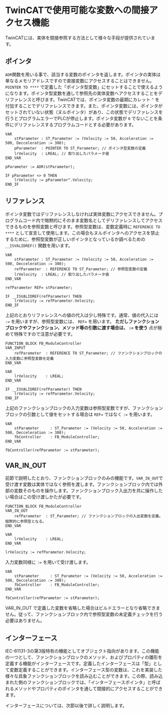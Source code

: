 # TwinCATで使用可能な変数への間接アクセス機能

TwinCATには、実体を間接参照する方法として様々な手段が提供されています。

## ポインタ

`ADR`関数を用いる事で、該当する変数のポインタを返します。ポインタの実体は単なるメモリアドレスですので直接変数にアクセスすることはできません。`POINTER TO ****` で定義した「ポインタ型変数」にセットすることで使えるようになります。ポインタ型変数を通して参照先の実体変数へアクセスすることをデリファレンスと呼びます。TwinCATでは、ポインタ変数の最期にカレット `^` を付加することでデリファレンスできます。また、ポインタ変数には、ポインタがセットされていない状態（ヌルポインタ）があり、この状態でデリファレンスを行うとプログラムエラーでPLCが停止します。ポインタ変数が `0` でないことを条件にデリファレンスするプログラムコードとする必要があります。　

```{code} iecst
VAR
    stParameter : ST_Parameter := (Velocity := 50, Acceleration := 500, Decceleration := 300);
    pParameter  : POINTER TO ST_Parameter; // ポインタ型変数の定義
    lrVelocity  : LREAL; // 取り出したパラメータ値
END_VAR

pParameter := ADR(stParameter);

IF pParameter <> 0 THEN
    lrVelocity := pParameter^.Velocity;
END_IF
```

## リファレンス

ポインタ変数ではデリファレンスしなければ実体変数にアクセスできません。プログラムコード内で暗黙的にそのまま変数名としてデリファレンスしてアクセスできるものを参照変数と呼びます。参照型変数は、変数定義時に `REFERENCE TO ****` として宣言して使用します。この場合もヌルポインタへのアクセスを禁止するために、参照型変数が正しいポインタとなっているか調べるための `__ISVALIDREF()` 関数を用います。

```{code} iecst
VAR
    stParameter : ST_Parameter := (Velocity := 50, Acceleration := 500, Decceleration := 300);
    refParameter  : REFERENCE TO ST_Parameter; // 参照型変数の定義
    lrVelocity  : LREAL; // 取り出したパラメータ値
END_VAR

refParameter REF= stParameter;

IF __ISVALIDREF(refParameter) THEN
    lrVelocity := refParameter.Velocity;
END_IF
```

上記のとおりリファレンスへの値の代入は少し特殊です。通常、値の代入には `:=` を用いますが、参照型変数には、 `REF=` を用います。 **ただしファンクションブロックやファンクション、メソッド等の引数に渡す場合は、 `:=` を使う** 点が極めて特殊ですので注意が必要です。

```{code} iecst
FUNCTION_BLOCK FB_ModuleController
VAR_INPUT
    refParameter  : REFERENCE TO ST_Parameter; // ファンクションブロックの入力変数に参照型変数を定義
END_VAR

VAR
    lrVelocity    : LREAL;
END_VAR

IF __ISVALIDREF(refParameter) THEN
    lrVelocity := refParameter.Velocity;
END_IF
```
上記のファンクションブロックの入力変数は参照型変数ですが、ファンクションブロックの引数として値をセットする場合は `REF=` ではなく `:=` を用います。

```{code} iecst
VAR
    stParameter     : ST_Parameter := (Velocity := 50, Acceleration := 500, Decceleration := 300);
    fbController    : FB_ModuleController;
END_VAR

fbController(refParameter := stParameter);

```

## VAR_IN_OUT

前節で説明したとおり、ファンクションブロックのみの機能です。`VAR_IN_OUT`で受け渡す変数は実体ではなく参照を渡します。ファンクションブロック内では外部の変数そのものを操作します。ファンクションブロック入出力を共に操作したい場合はこの受け渡しかたが必要です。

```{code} iecst
FUNCTION_BLOCK FB_ModuleController
VAR_IN_OUT
    refParameter  : ST_Parameter; // ファンクションブロックの入出変数を定義。暗黙的に参照型となる。
END_VAR

VAR
    lrVelocity    : LREAL;
END_VAR

lrVelocity := refParameter.Velocity;
```

入力変数同様に `:=` を用いて受け渡します。

```{code} iecst
VAR
    stParameter     : ST_Parameter := (Velocity := 50, Acceleration := 500, Decceleration := 300);
    fbController    : FB_ModuleController;
END_VAR

fbController(refParameter := stParameter);
```

VAR_IN_OUT で定義した変数を省略した場合はビルドエラーとなり省略できません。従って、ファンクションブロック内で参照型変数の未定義チェックを行う必要はありません。

## インターフェース

IEC-61131-3の第3版特有の機能としてオブジェクト指向があります。この機能の一つとして、ファンクションブロックのメソッド、およびプロパティの雛形を定義する機能がインターフェースです。定義したインターフェースは「型」として変数定義することができます。インターフェース型の変数は、これを実装した様々な具象ファンクションブロックを読み込むことができます。この際、読み込まれた側のファンクションブロックでは、「インターフェースポインタ」と呼ばれるメソッドやプロパティのポインタを通して間接的にアクセスすることができます。

インターフェースについては、次節以後で詳しく説明します。